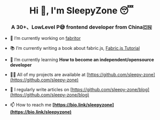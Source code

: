 <h1 align="center">Hi 👋, I'm SleepyZone 😴</h1>
<h3 align="center">A 30+、LowLevel P😅 frontend developer from China🇨🇳</h3>

- 🔭 I’m currently working on [fabritor](https://github.com/sleepy-zone/fabritor-web)

- 📚 I’m currently writing a book about fabric.js, [Fabric.js Tutorial](https://github.com/sleepy-zone/Fabricjs-Tutorial)

- 🌱 I’m currently learning **How to become an independent/opensource developer**

- 👨‍💻 All of my projects are available at [https://github.com/sleepy-zone](https://github.com/sleepy-zone)

- 📝 I regularly write articles on [https://github.com/sleepy-zone/blog](https://github.com/sleepy-zone/blog)

- 📫 How to reach me **[https://bio.link/sleepyzone](https://bio.link/sleepyzone)**
